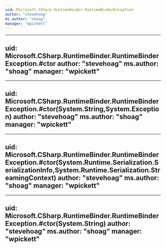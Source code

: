 ```yaml
---
uid: Microsoft.CSharp.RuntimeBinder.RuntimeBinderException
author: "stevehoag"
ms.author: "shoag"
manager: "wpickett"
---
```


---
uid: Microsoft.CSharp.RuntimeBinder.RuntimeBinderException.#ctor
author: "stevehoag"
ms.author: "shoag"
manager: "wpickett"
---

---
uid: Microsoft.CSharp.RuntimeBinder.RuntimeBinderException.#ctor(System.String,System.Exception)
author: "stevehoag"
ms.author: "shoag"
manager: "wpickett"
---

---
uid: Microsoft.CSharp.RuntimeBinder.RuntimeBinderException.#ctor(System.Runtime.Serialization.SerializationInfo,System.Runtime.Serialization.StreamingContext)
author: "stevehoag"
ms.author: "shoag"
manager: "wpickett"
---

---
uid: Microsoft.CSharp.RuntimeBinder.RuntimeBinderException.#ctor(System.String)
author: "stevehoag"
ms.author: "shoag"
manager: "wpickett"
---
